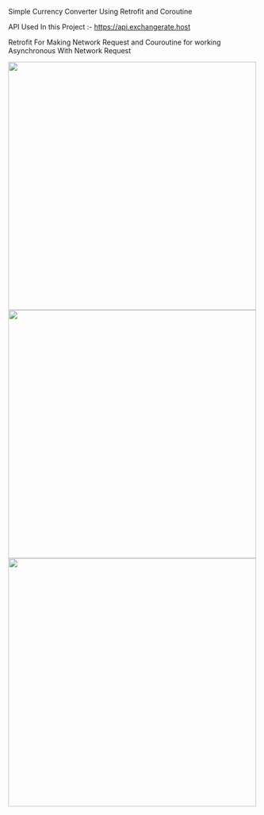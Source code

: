 Simple Currency Converter Using Retrofit and Coroutine

API Used In this Project :- https://api.exchangerate.host

Retrofit For Making Network Request and Couroutine for working Asynchronous With Network Request 

<img src="https://user-images.githubusercontent.com/36261180/126482493-629d3573-f6c0-4c54-9e48-28595779f7fb.jpg" with=500dp height=500dp> <img src="https://user-images.githubusercontent.com/36261180/126482515-82a624e7-f76e-4301-9122-78fd361910ef.jpg" with=500dp height=500dp> <img src="https://user-images.githubusercontent.com/36261180/126482530-6e551dfa-b4e6-4f21-bdea-f0fc86a7cb66.jpg" with=500dp height=500dp>






